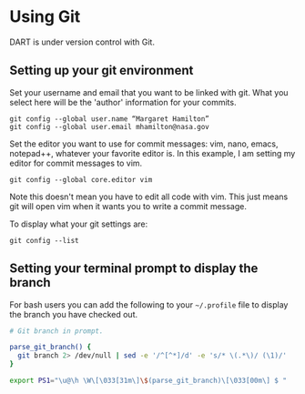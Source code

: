 # Using Git

DART is under version control with Git. 

## Setting up your git environment

Set your username and email that you want to be linked with git. What
you select here will be the 'author' information for your commits.

``` {.text}
git config --global user.name “Margaret Hamilton”
git config --global user.email mhamilton@nasa.gov
```

Set the editor you want to use for commit messages: vim, nano, emacs,
notepad++, whatever your favorite editor is. In this example, I am
setting my editor for commit messages to vim.

``` {.text}
git config --global core.editor vim
```

Note this doesn't mean you have to edit all code with vim. This just
means git will open vim when it wants you to write a commit message.

To display what your git settings are:

```
git config --list
```

## Setting your terminal prompt to display the branch

For bash users you can add the following to your `~/.profile` file to 
display the branch you have checked out.

```bash
# Git branch in prompt.

parse_git_branch() {
  git branch 2> /dev/null | sed -e '/^[^*]/d' -e 's/* \(.*\)/ (\1)/'
}

export PS1="\u@\h \W\[\033[31m\]\$(parse_git_branch)\[\033[00m\] $ "

```

